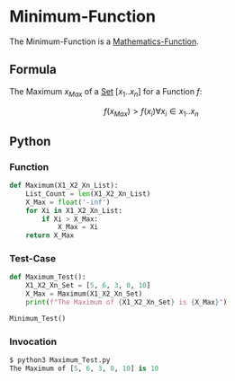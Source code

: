 # Minimum-Function

The Minimum-Function is a [Mathematics-Function](12000060.md).

## Formula

The Maximum $x_{Max}$ of a [Set](60004.md) $[x_1..x_n]$ for a Function $f$:

$$ f(x_{Max}) > f(x_i) \forall x_i \in x_1..x_n $$

## Python

### Function

```python
def Maximum(X1_X2_Xn_List):
	List_Count = len(X1_X2_Xn_List)
	X_Max = float('-inf')
	for Xi in X1_X2_Xn_List:
		if Xi > X_Max:
			X_Max = Xi
	return X_Max
```

### Test-Case

```python
def Maximum_Test():
	X1_X2_Xn_Set = [5, 6, 3, 0, 10]
	X_Max = Maximum(X1_X2_Xn_Set)
	print(f"The Maximum of {X1_X2_Xn_Set} is {X_Max}")

Minimum_Test()
```
### Invocation

```python
$ python3 Maximum_Test.py
The Maximum of [5, 6, 3, 0, 10] is 10
```
